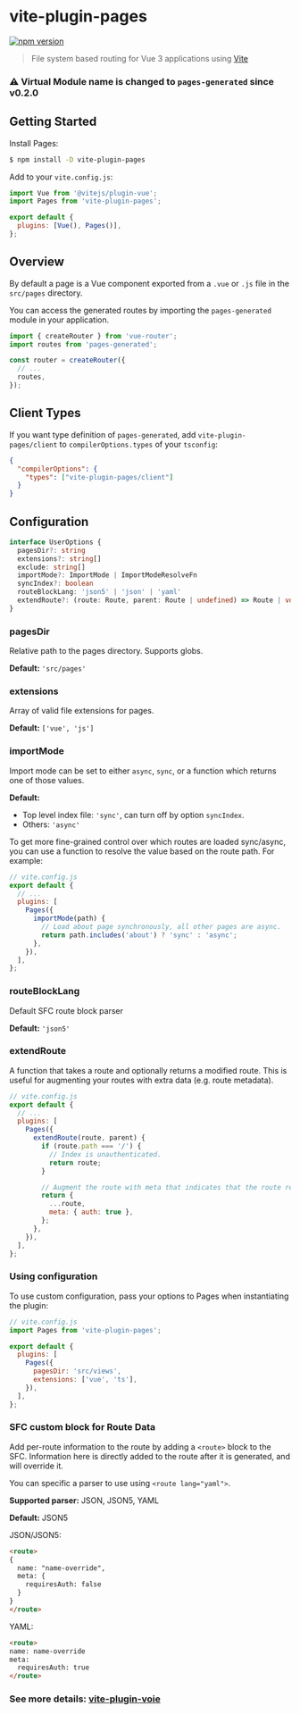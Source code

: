 # vite-plugin-pages


[![npm version](https://img.shields.io/npm/v/vite-plugin-pages)](https://www.npmjs.com/package/vite-plugin-pages)

> File system based routing for Vue 3 applications using [Vite](https://github.com/vitejs/vite)

### **⚠️ Virtual Module name is changed to `pages-generated` since v0.2.0**

## Getting Started

Install Pages:

```bash
$ npm install -D vite-plugin-pages
```

Add to your `vite.config.js`:

```js
import Vue from '@vitejs/plugin-vue';
import Pages from 'vite-plugin-pages';

export default {
  plugins: [Vue(), Pages()],
};
```

## Overview

By default a page is a Vue component exported from a `.vue` or `.js` file in the `src/pages` directory.

You can access the generated routes by importing the `pages-generated` module in your application.

```js
import { createRouter } from 'vue-router';
import routes from 'pages-generated';

const router = createRouter({
  // ...
  routes,
});
```

## Client Types
If you want type definition of `pages-generated`, add `vite-plugin-pages/client` to `compilerOptions.types` of your `tsconfig`:
```json
{
  "compilerOptions": {
    "types": ["vite-plugin-pages/client"]
  }
}
```

## Configuration

```ts
interface UserOptions {
  pagesDir?: string
  extensions?: string[]
  exclude: string[]
  importMode?: ImportMode | ImportModeResolveFn
  syncIndex?: boolean
  routeBlockLang: 'json5' | 'json' | 'yaml'
  extendRoute?: (route: Route, parent: Route | undefined) => Route | void
}
```

### pagesDir

Relative path to the pages directory. Supports globs.

**Default:** `'src/pages'`

### extensions

Array of valid file extensions for pages.

**Default:** `['vue', 'js']`

### importMode

Import mode can be set to either `async`, `sync`, or a function which returns one of those values.

**Default:**
- Top level index file: `'sync'`, can turn off by option `syncIndex`.
- Others: `'async'`

To get more fine-grained control over which routes are loaded sync/async, you can use a function to resolve the value based on the route path. For example:

```js
// vite.config.js
export default {
  // ...
  plugins: [
    Pages({
      importMode(path) {
        // Load about page synchronously, all other pages are async.
        return path.includes('about') ? 'sync' : 'async';
      },
    }),
  ],
};
```

### routeBlockLang

Default SFC route block parser

**Default:** `'json5'`

### extendRoute

A function that takes a route and optionally returns a modified route. This is useful for augmenting your routes with extra data (e.g. route metadata).

```js
// vite.config.js
export default {
  // ...
  plugins: [
    Pages({
      extendRoute(route, parent) {
        if (route.path === '/') {
          // Index is unauthenticated.
          return route;
        }

        // Augment the route with meta that indicates that the route requires authentication.
        return {
          ...route,
          meta: { auth: true },
        };
      },
    }),
  ],
};
```

### Using configuration

To use custom configuration, pass your options to Pages when instantiating the plugin:

```js
// vite.config.js
import Pages from 'vite-plugin-pages';

export default {
  plugins: [
    Pages({
      pagesDir: 'src/views',
      extensions: ['vue', 'ts'],
    }),
  ],
};
```

### SFC custom block for Route Data

Add per-route information to the route by adding a `<route>` block to the SFC.  Information here is directly added to the route after it is generated, and will override it.

You can specific a parser to use using `<route lang="yaml">`.

**Supported parser:** JSON, JSON5, YAML

**Default:** JSON5

JSON/JSON5:

```html
<route>
{
  name: "name-override",
  meta: {
    requiresAuth: false
  }
}
</route>
```
YAML:
```html
<route>
name: name-override
meta:
  requiresAuth: true
</route>
```


### **See more details: [vite-plugin-voie](https://github.com/brattonross/vite-plugin-voie)**
